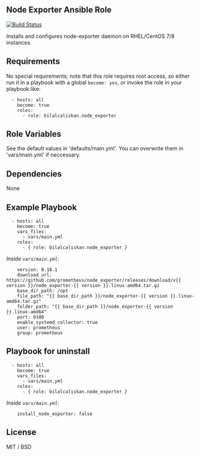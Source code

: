 ## Node Exporter Ansible Role

[![Build Status](https://travis-ci.org/bilalcaliskan/node-exporter-ansible-role.svg?branch=master)](https://travis-ci.org/bilalcaliskan/node-exporter-ansible-role)

Installs and configures node-exporter daemon on RHEL/CentOS 7/8 instances.

## Requirements

No special requirements; note that this role requires root access, so either run it in a playbook with a global `become: yes`, or invoke the role in your playbook like:

      - hosts: all
        become: true
        roles:
          - role: bilalcaliskan.node_exporter

## Role Variables

See the default values in 'defaults/main.yml'. You can overwrite them in 'vars/main.yml' if neccessary.

## Dependencies

None

## Example Playbook

      - hosts: all
        become: true
        vars_files:
          - vars/main.yml
        roles:
          - { role: bilalcaliskan.node_exporter }

*Inside `vars/main.yml`*:

        version: 0.18.1
        download_url: https://github.com/prometheus/node_exporter/releases/download/v{{ version }}/node_exporter-{{ version }}.linux-amd64.tar.gz
        base_dir_path: /opt
        file_path: "{{ base_dir_path }}/node_exporter-{{ version }}.linux-amd64.tar.gz"
        folder_path: "{{ base_dir_path }}/node_exporter-{{ version }}.linux-amd64"
        port: 9100
        enable_systemd_collector: true
        user: prometheus
        group: prometheus

## Playbook for uninstall

      - hosts: all
        become: true
        vars_files:
          - vars/main.yml
        roles:
          - { role: bilalcaliskan.node_exporter }

*Inside `vars/main.yml`*:

        install_node_exporter: false

## License

MIT / BSD
